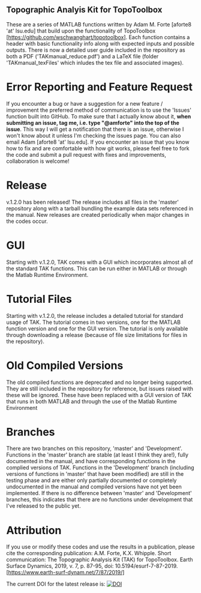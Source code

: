 ## Topographic Analyis Kit for TopoToolbox ##
These are a series of MATLAB functions written by Adam M. Forte [aforte8 'at' lsu.edu] that build upon the functionality of TopoToolbox [https://github.com/wschwanghart/topotoolbox]. Each function contains a header with basic functionality info along with expected inputs and possible outputs. There is now a detailed user guide included in the repository as both a PDF ('TAKmanual_reduce.pdf') and a LaTeX file (folder 'TAKmanual_texFiles' which inludes the tex file and associated images).

# Error Reporting and Feature Request
If you encounter a bug or have a suggestion for a new feature / improvement the preferred method of communication is to use the 'Issues' function built into GitHub. To make sure that I actually know about it, **when submitting an issue, tag me, i.e. type "@amforte" into the top of the issue**. This way I will get a notification that there is an issue, otherwise I won't know about it unless I'm checking the issues page. You can also email Adam [aforte8 'at' lsu.edu]. If you encounter an issue that you know how to fix and are comfortable with how git works, please feel free to fork the code and submit a pull request with fixes and improvements, collaboration is welcome!

# Release
v.1.2.0 has been released! The release includes all files in the 'master' repository along with a tarball bundling the example data sets referenced in the manual. New releases are created periodically when major changes in the codes occur.

# GUI
Starting with v.1.2.0, TAK comes with a GUI which incorporates almost all of the standard TAK functions. This can be run either in MATLAB or through the Matlab Runtime Environment.

# Tutorial Files
Starting with v.1.2.0, the release includes a detailed tutorial for standard usage of TAK. The tutorial comes in two versions, one for the MATLAB function version and one for the GUI version. The tutorial is only available through downloading a release (because of file size limitations for files in the repository). 

# Old Compiled Versions
The old compiled functions are deprecated and no longer being supported. They are still included in the repository for reference, but issues raised with these will be ignored. These have been replaced with a GUI version of TAK that runs in both MATLAB and through the use of the Matlab Runtime Environment

# Branches
There are two branches on this repository, 'master' and 'Development'. Functions in the 'master' branch are stable (at least I think they are!), fully documented in the manual, and have corresponding functions in the complied versions of TAK. Functions in the 'Development' branch (including versions of functions in 'master' that have been modified) are still in the testing phase and are either only partially documented or completely undocumented in the manual and compiled versions have not yet been implemented. If there is no difference between 'master' and 'Development' branches, this indicates that there are no functions under development that I've released to the public yet.

# Attribution 
If you use or modify these codes and use the results in a publication, please cite the corresponding publication:
A.M. Forte, K.X. Whipple. Short communication: The Topographic Analysis Kit (TAK) for TopoToolbox. Earth Surface Dynamics, 2019, v. 7, p. 87-95, doi: 10.5194/esurf-7-87-2019. 
[https://www.earth-surf-dynam.net/7/87/2019/]

The current DOI for the latest release is:
[![DOI](https://zenodo.org/badge/70010178.svg)](https://zenodo.org/badge/latestdoi/70010178)
